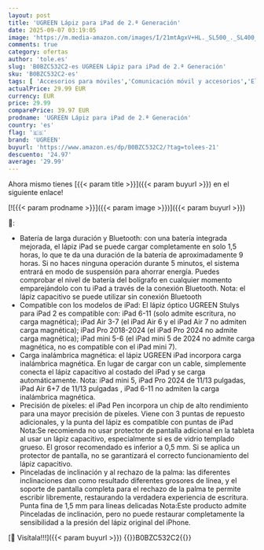 ```yaml
---
layout: post
title: 'UGREEN Lápiz para iPad de 2.ª Generación'
date: 2025-09-07 03:19:05
image: 'https://m.media-amazon.com/images/I/21mtAgxV+HL._SL500_._SL400_.jpg'
comments: true
category: ofertas
author: 'tole.es'
slug: 'B0BZC532C2-es UGREEN Lápiz para iPad de 2.ª Generación'
sku: 'B0BZC532C2-es'
tags: [ 'Accesorios para móviles','Comunicación móvil y accesorios','Electrónica','Punteros para móviles','lápiz','ugreen','🇪🇸', ]
actualPrice: 29.99 EUR
currency: EUR
price: 29.99
comparePrice: 39.97 EUR
prodname: 'UGREEN Lápiz para iPad de 2.ª Generación'
country: 'es'
flag: '🇪🇸'
brand: 'UGREEN'
buyurl: 'https://www.amazon.es/dp/B0BZC532C2/?tag=tolees-21'
descuento: '24.97'
average: '29.99'
---
```


Ahora mismo tienes [{{< param title >}}]({{< param buyurl >}}) en el siguiente enlace!

[![{{< param prodname >}}]({{< param image >}})]({{< param buyurl >}})

🔎:

- Batería de larga duración y Bluetooth: con una batería integrada mejorada, el lápiz iPad se puede cargar completamente en solo 1,5 horas, lo que te da una duración de la batería de aproximadamente 9 horas. Si no haces ninguna operación durante 5 minutos, el sistema entrará en modo de suspensión para ahorrar energía. Puedes comprobar el nivel de batería del bolígrafo en cualquier momento emparejándolo con tu iPad a través de la conexión Bluetooth. Nota: el lápiz capacitivo se puede utilizar sin conexión Bluetooth
- Compatible con los modelos de iPad: El lápiz óptico UGREEN Stulys para iPad 2 es compatible con: iPad 6-11 (solo admite escritura, no carga magnética); iPad Air 3-7 (el iPad Air 6 y el iPad Air 7 no admiten carga magnética); iPad Pro 2018-2024 (el iPad Pro 2024 no admite carga magnética); iPad mini 5-6 (el iPad mini 5 de 2024 no admite carga magnética, no es compatible con el iPad mini 7).
- Carga inalámbrica magnética: el lápiz UGREEN iPad incorpora carga inalámbrica magnética. En lugar de cargar con un cable, simplemente conecta el lápiz capacitivo al costado del iPad y se carga automáticamente. Nota: iPad mini 5, iPad Pro 2024 de 11/13 pulgadas, iPad Air 6+7 de 11/13 pulgadas , iPad 6-11 no admiten la carga inalámbrica magnética.
- Precisión de píxeles: el iPad Pen incorpora un chip de alto rendimiento para una mayor precisión de píxeles. Viene con 3 puntas de repuesto adicionales, y la punta del lápiz es compatible con puntas de iPad Nota:Se recomienda no usar protector de pantalla adicional en la tableta al usar un lápiz capacitivo, especialmente si es de vidrio templado grueso. El grosor recomendado es inferior a 0,5 mm. Si se aplica un protector de pantalla, no se garantizará el correcto funcionamiento del lápiz capacitivo.
- Pinceladas de inclinación y al rechazo de la palma: las diferentes inclinaciones dan como resultado diferentes grosores de línea, y el soporte de pantalla completa para el rechazo de la palma te permite escribir libremente, restaurando la verdadera experiencia de escritura. Punta fina de 1,5 mm para líneas delicadas Nota:Este producto admite Pinceladas de inclinación, pero no puede restaurar completamente la sensibilidad a la presión del lápiz original del iPhone.

[🛒 Visítala!!!]({{< param buyurl >}})
{{<world>}}B0BZC532C2{{</world>}}
